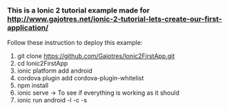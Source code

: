 ### This is a Ionic 2 tutorial example made for http://www.gajotres.net/ionic-2-tutorial-lets-create-our-first-application/

Follow these instruction to deploy this example:

1. git clone https://github.com/Gajotres/Ionic2FirstApp.git
2. cd Ionic2FirstApp
3. ionic platform add android
4. cordova plugin add cordova-plugin-whitelist
5. npm install
6. ionic serve -> To see if everything is working as it should
7. ionic run android -l -c -s